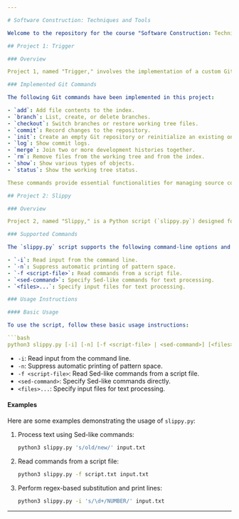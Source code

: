 ```yaml
---

# Software Construction: Techniques and Tools

Welcome to the repository for the course "Software Construction: Techniques and Tools." This repository contains two projects, each focusing on different aspects of software development and programming techniques.

## Project 1: Trigger

### Overview

Project 1, named "Trigger," involves the implementation of a custom Git command using bash/dash scripting in Python. The purpose of this project is to simulate basic Git functionalities for version control and configuration management within a software development environment.

### Implemented Git Commands

The following Git commands have been implemented in this project:

- `add`: Add file contents to the index.
- `branch`: List, create, or delete branches.
- `checkout`: Switch branches or restore working tree files.
- `commit`: Record changes to the repository.
- `init`: Create an empty Git repository or reinitialize an existing one.
- `log`: Show commit logs.
- `merge`: Join two or more development histories together.
- `rm`: Remove files from the working tree and from the index.
- `show`: Show various types of objects.
- `status`: Show the working tree status.

These commands provide essential functionalities for managing source code versions, branches, commits, and repository status.

## Project 2: Slippy

### Overview

Project 2, named "Slippy," is a Python script (`slippy.py`) designed for text processing and manipulation. The script supports a range of Sed-like commands and regex-based operations for efficient text editing.

### Supported Commands

The `slippy.py` script supports the following command-line options and functionalities:

- `-i`: Read input from the command line.
- `-n`: Suppress automatic printing of pattern space.
- `-f <script-file>`: Read commands from a script file.
- `<sed-command>`: Specify Sed-like commands for text processing.
- `<files>...`: Specify input files for text processing.

### Usage Instructions

#### Basic Usage

To use the script, follow these basic usage instructions:

```bash
python3 slippy.py [-i] [-n] [-f <script-file> | <sed-command>] [<files>...]
```

- `-i`: Read input from the command line.
- `-n`: Suppress automatic printing of pattern space.
- `-f <script-file>`: Read Sed-like commands from a script file.
- `<sed-command>`: Specify Sed-like commands directly.
- `<files>...`: Specify input files for text processing.

#### Examples

Here are some examples demonstrating the usage of `slippy.py`:

1. Process text using Sed-like commands:
   ```bash
   python3 slippy.py 's/old/new/' input.txt
   ```

2. Read commands from a script file:
   ```bash
   python3 slippy.py -f script.txt input.txt
   ```

3. Perform regex-based substitution and print lines:
   ```bash
   python3 slippy.py -i 's/\d+/NUMBER/' input.txt
   ```
---
```

